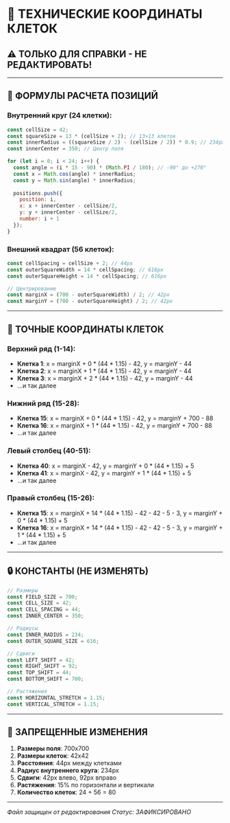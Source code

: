 # 🔧 ТЕХНИЧЕСКИЕ КООРДИНАТЫ КЛЕТОК

## ⚠️ ТОЛЬКО ДЛЯ СПРАВКИ - НЕ РЕДАКТИРОВАТЬ!

---

## 📐 ФОРМУЛЫ РАСЧЕТА ПОЗИЦИЙ

### Внутренний круг (24 клетки):
```javascript
const cellSize = 42;
const squareSize = 13 * (cellSize + 2); // 13×13 клеток
const innerRadius = ((squareSize / 2) - (cellSize / 2)) * 0.9; // 234px
const innerCenter = 350; // Центр поля

for (let i = 0; i < 24; i++) {
  const angle = (i * 15 - 90) * (Math.PI / 180); // -90° до +270°
  const x = Math.cos(angle) * innerRadius;
  const y = Math.sin(angle) * innerRadius;
  
  positions.push({
    position: i,
    x: x + innerCenter - cellSize/2,
    y: y + innerCenter - cellSize/2,
    number: i + 1
  });
}
```

### Внешний квадрат (56 клеток):
```javascript
const cellSpacing = cellSize + 2; // 44px
const outerSquareWidth = 14 * cellSpacing; // 616px
const outerSquareHeight = 14 * cellSpacing; // 616px

// Центрирование
const marginX = (700 - outerSquareWidth) / 2; // 42px
const marginY = (700 - outerSquareHeight) / 2; // 42px
```

---

## 📍 ТОЧНЫЕ КООРДИНАТЫ КЛЕТОК

### Верхний ряд (1-14):
- **Клетка 1**: x = marginX + 0 * (44 * 1.15) - 42, y = marginY - 44
- **Клетка 2**: x = marginX + 1 * (44 * 1.15) - 42, y = marginY - 44
- **Клетка 3**: x = marginX + 2 * (44 * 1.15) - 42, y = marginY - 44
- ...и так далее

### Нижний ряд (15-28):
- **Клетка 15**: x = marginX + 0 * (44 * 1.15) - 42, y = marginY + 700 - 88
- **Клетка 16**: x = marginX + 1 * (44 * 1.15) - 42, y = marginY + 700 - 88
- ...и так далее

### Левый столбец (40-51):
- **Клетка 40**: x = marginX - 42, y = marginY + 0 * (44 * 1.15) + 5
- **Клетка 41**: x = marginX - 42, y = marginY + 1 * (44 * 1.15) + 5
- ...и так далее

### Правый столбец (15-26):
- **Клетка 15**: x = marginX + 14 * (44 * 1.15) - 42 - 42 - 5 - 3, y = marginY + 0 * (44 * 1.15) + 5
- **Клетка 16**: x = marginX + 14 * (44 * 1.15) - 42 - 42 - 5 - 3, y = marginY + 1 * (44 * 1.15) + 5
- ...и так далее

---

## 🔒 КОНСТАНТЫ (НЕ ИЗМЕНЯТЬ)

```javascript
// Размеры
const FIELD_SIZE = 700;
const CELL_SIZE = 42;
const CELL_SPACING = 44;
const INNER_CENTER = 350;

// Радиусы
const INNER_RADIUS = 234;
const OUTER_SQUARE_SIZE = 616;

// Сдвиги
const LEFT_SHIFT = 42;
const RIGHT_SHIFT = 92;
const TOP_SHIFT = 44;
const BOTTOM_SHIFT = 700;

// Растяжения
const HORIZONTAL_STRETCH = 1.15;
const VERTICAL_STRETCH = 1.15;
```

---

## 🚫 ЗАПРЕЩЕННЫЕ ИЗМЕНЕНИЯ

1. **Размеры поля**: 700x700
2. **Размеры клеток**: 42x42
3. **Расстояния**: 44px между клетками
4. **Радиус внутреннего круга**: 234px
5. **Сдвиги**: 42px влево, 92px вправо
6. **Растяжения**: 15% по горизонтали и вертикали
7. **Количество клеток**: 24 + 56 = 80

---

*Файл защищен от редактирования*
*Статус: ЗАФИКСИРОВАНО*
